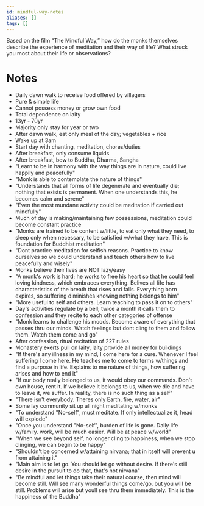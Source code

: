 ```yaml
---
id: mindful-way-notes
aliases: []
tags: []
---
```


Based on the film “The Mindful Way,” how do the monks themselves describe the experience of meditation and their way of life? What struck you most about their life or observations? 

# Notes
- Daily dawn walk to receive food offered by villagers
- Pure & simple life
- Cannot possess money or grow own food
- Total dependence on laity
- 13yr - 70yr
- Majority only stay for year or two
- After dawn walk, eat only meal of the day; vegetables + rice
- Wake up at 3am
- Start day with chanting, meditation, chores/duties
- After breakfast, only consume liquids
- After breakfast, bow to Buddha, Dharma, Sangha
- "Learn to be in harmony with the way things are in nature, could live happily and peacefully"
- "Monk is able to contemplate the nature of things"
- "Understands that all forms of life degenerate and eventually die; nothing that exists is permanent. When one understands this, he becomes calm and serene"
- "Even the most mundane activity could be meditation if carried out mindfully"
- Much of day is making/maintaining few possessions, meditation could become constant practice
- "Monks are trained to be content w/little, to eat only what they need, to sleep only when necessary, to be satisfied w/what they have. This is foundation for Buddhist meditation"
- "Dont practice meditation for selfish reasons. Practice to know ourselves so we could understand and teach others how to live peacefully and wisely"
- Monks believe their lives are NOT lazy/easy
- "A monk's work is hard; he works to free his heart so that he could feel loving kindness, which embraces everything. Belives all life has characteristics of the breath that rises and falls. Everything born expires, so suffering diminishes knowing nothing belongs to him"
- "More useful to self and others. Learn teaching to pass it on to others"
- Day's activities regulate by a bell; twice a month it calls them to confession and they recite to each other categories of offense
- "Monk learns to challenge his moods. Become aware of everything that passes thru our minds. Watch feelings but dont cling to them and follow them. Watch them come and go"
- After confession, ritual recitation of 227 rules
- Monastery exerts pull on laity, laity provide all money for buildings
- "If there's any illness in my mind, I come here for a cure. Whenever I feel suffering I come here. He teaches me to come to terms w/things and find a purpose in life. Explains to me nature of things, how suffering arises and how to end it"
- "If our body really belonged to us, it would obey our commands. Don't own house, rent it. If we believe it belongs to us, when we die and have to leave it, we suffer. In reality, there is no such thing as a self"
- "There isn't everybody. Theres only Earth, fire, water, air"
- Some lay community sit up all night meditating w/monks
- "To understand "No-self", must meditate. If only intellectualize it, head will explode"
- "Once you understand "No-self", burden of life is gone. Daily life w/family. work, will be much easier. Will be at peace w/world"
- "When we see beyond self, no longer cling to happiness, when we stop clinging, we can begin to be happy"
- "Shouldn't be concerned w/attaining nirvana; that in itself will prevent u from attaining it"
- "Main aim is to let go. You should let go without desire. If there's still desire in the pursuit to do that, that's not nirvana"
- "Be mindful and let things take their natural course, then mind will become still. Will see many wonderful things come/go, but you will be still. Problems will arise but youll see thru them immediately. This is the happiness of the Buddha"

